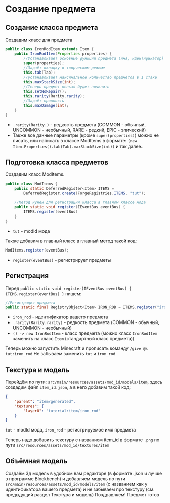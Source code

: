# Создание предмета

## Создание класса предмета

Создадим класс для предмета

```java
public class IronRodItem extends Item {
    public IronRodItem(Properties properties) {
        //Устанавливает основные функции предмета (имя, идентификатор)
        super(properties);
        //Задаёт вкладку в творческом режиме
        this.tab(Tab);
        //устанавливает максимальное количество предметов в 1 стаке
        this.maxStackSize(int);
        //Теперь предмет нельзя будет починить
        this.setNoRepair();
        this.rarity(Rarity.rarity);
        //Задаёт прочность
        this.maxDamage(int);
    }
}
```
* `.rarity(Rarity.)` - редкость предмета (COMMON - обычный, UNCOMMON - необычный, RARE - редкий, EPIC - эпический)
* Также все данные параметры (кроме `super(properties)`) можно не писать, или написать в классе ModItems в формате:
 `(new Item.Properties().tab(Tab).maxStackSize(int))` и так далее..

## Подготовка класса предметов

Создадим класс ModItems.

```java
public class ModItems {
    public static DeferredRegister<Item> ITEMS =
        DeferredRegister.create(ForgeRegistries.ITEMS, "tut");
    
    //Метод нужен для регистрации класса в главном классе мода
    public static void register(IEventBus eventBus) {
        ITEMS.register(eventBus)
    }
}
```

* `tut` - modId мода

Также добавим в главный класс в главный метод такой код:

```java
ModItems.register(eventBus);
```

* `register(eventBus)` - регистрирует предметы

## Регистрация

Перед `public static void register(IEventBus eventBus) { ITEMS.register(eventBus) }` пишем: 

```java
//Регистрация предмета
public static final RegistryObject<Item> IRON_ROD = ITEMS.register("iron_rod", () -> new IronRodItem(new Item.Properties()));
```

* `iron_rod` - идентификатор вашего предмета
* `.rarity(Rarity.rarity)` - редкость предмета (COMMON - обычный, UNCOMMON - необычный)
* `() -> new IronRodItem` - класс предмета (можно класс `IronRodItem` заменить на класс `Item` (стандартный класс предмета))

Теперь можно запустить Minecraft и прописать команду `/give @s tut:iron_rod`
Не забываем заменить `tut` и `iron_rod`

## Текстура и модель

Перейдём по пути: `src/main/resources/assets/mod_id/models/item`, здесь создадим файл `item_id.json`, а в него добавим такой код:

```json
{
    "parent": "item/generated",
    "textures": {
        "layer0": "tutorial:item/iron_rod"
    }
}
```
`tut` - modId мода, `iron_rod` - регистрируемое имя предмета

Теперь надо добавить текстуру с названием item_id в формате `.png` по пути `src/resources/assets/mod_id/textures/item`

## Объёмная модель

Создаём 3д модель в удобном вам редакторе (в формате .json и лучше в программе Blockbench) и добавляем модель по пути `src/main/resources/assets/mod_id/models/item`
(с названием как у идентификатора вашего предмета) и не забываем про текстуру (см. предыдущий раздел Текстура и модель)
Поздравляем! Предмет готов
